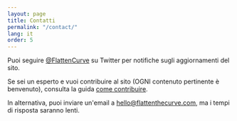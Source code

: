 ```yaml
---
layout: page
title: Contatti
permalink: "/contact/"
lang: it
order: 5
---
```

Puoi seguire <a href="https://www.twitter.com/flattencurve">@FlattenCurve</a> su Twitter per notifiche sugli aggiornamenti del sito.

Se sei un esperto e vuoi contribuire al sito (OGNI contenuto pertinente è benvenuto), consulta la guida [come contribuire](https://github.com/flattenthecurve/guide#how-to-contribute).

In alternativa, puoi inviare un'email a [hello@flattenthecurve.com](mailto:hello@flattenthecurve.com), ma i tempi di risposta saranno lenti.

